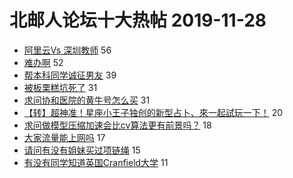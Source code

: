 # 北邮人论坛十大热帖 2019-11-28

- [阿里云Vs 深圳教师](https://bbs.byr.cn/article/Job/2067760) 56
- [难办啊](https://bbs.byr.cn/article/Feeling/3130627) 52
- [帮本科同学诚征男友](https://bbs.byr.cn/article/Friends/1945131) 39
- [被板栗糕坑死了](https://bbs.byr.cn/article/Food/505973) 31
- [求问协和医院的黄牛号怎么买](https://bbs.byr.cn/article/Health/219553) 31
- [【转】超神准！星座小王子独创的新型占卜、來一起試玩一下！](https://bbs.byr.cn/article/Constellations/326533) 20
- [求问做模型压缩加速会比cv算法更有前景吗？](https://bbs.byr.cn/article/WorkLife/1134499) 18
- [大家流量能上网吗](https://bbs.byr.cn/article/Talking/6167978) 17
- [请问有没有姐妹买过项链绳](https://bbs.byr.cn/article/Beauty/329931) 15
- [有没有同学知道英国Cranfield大学](https://bbs.byr.cn/article/GoAbroad/367983) 11


